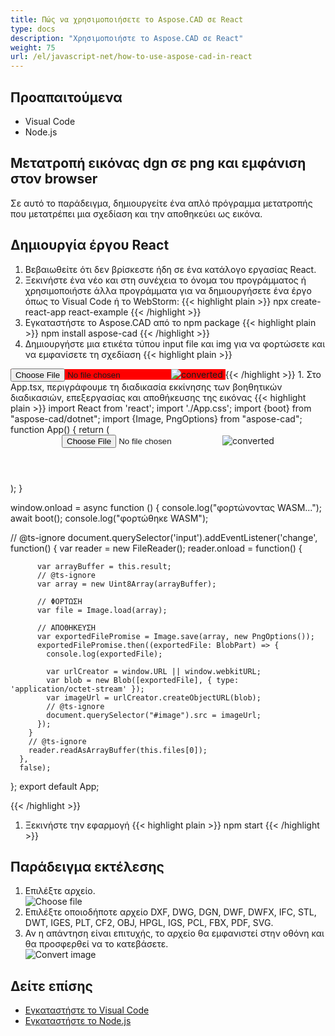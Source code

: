 ```yaml
---
title: Πώς να χρησιμοποιήσετε το Aspose.CAD σε React
type: docs
description: "Χρησιμοποιήστε το Aspose.CAD σε React"
weight: 75
url: /el/javascript-net/how-to-use-aspose-cad-in-react
---
```


## Προαπαιτούμενα
- Visual Code
- Node.js

## Μετατροπή εικόνας dgn σε png και εμφάνιση στον browser

Σε αυτό το παράδειγμα, δημιουργείτε ένα απλό πρόγραμμα μετατροπής που μετατρέπει μια σχεδίαση και την αποθηκεύει ως εικόνα.

## Δημιουργία έργου React

1. Βεβαιωθείτε ότι δεν βρίσκεστε ήδη σε ένα κατάλογο εργασίας React.
1. Ξεκινήστε ένα νέο και στη συνέχεια το όνομα του προγράμματος ή χρησιμοποιήστε άλλα προγράμματα για να δημιουργήσετε ένα έργο όπως το Visual Code ή το WebStorm:
{{< highlight plain >}}
npx create-react-app react-example
{{< /highlight >}}
1. Εγκαταστήστε το Aspose.CAD από το npm package
{{< highlight plain >}}
npm install aspose-cad
{{< /highlight >}}
1. Δημιουργήστε μια ετικέτα τύπου input file και img για να φορτώσετε και να εμφανίσετε τη σχεδίαση
{{< highlight plain >}}
<span style="background-color: red">
  <input id="file" type="file"/>
  <img alt="converted" id="image" />
</span>
{{< /highlight >}}
1. Στο App.tsx, περιγράφουμε τη διαδικασία εκκίνησης των βοηθητικών διαδικασιών, επεξεργασίας και αποθήκευσης της εικόνας
{{< highlight plain >}}
import React from 'react';
import './App.css';
import {boot} from "aspose-cad/dotnet";
import {Image, PngOptions} from "aspose-cad";
function App() {
  return (
    <div className="App">
      <header className="App-header">
          <input id="file" type="file"/>
          <img alt="converted" id="image" />
      </header>
    </div>
  );
}

window.onload = async function () {
  console.log("φορτώνοντας WASM...");
  await boot();
  console.log("φορτώθηκε WASM");

  // @ts-ignore
    document.querySelector('input').addEventListener('change', function() {
        var reader = new FileReader();
        reader.onload = function() {

          var arrayBuffer = this.result;
          // @ts-ignore
          var array = new Uint8Array(arrayBuffer);

          // ΦΟΡΤΩΣΗ
          var file = Image.load(array);

          // ΑΠΟΘΗΚΕΥΣΗ
          var exportedFilePromise = Image.save(array, new PngOptions());
          exportedFilePromise.then((exportedFile: BlobPart) => {
            console.log(exportedFile);

            var urlCreator = window.URL || window.webkitURL;
            var blob = new Blob([exportedFile], { type: 'application/octet-stream' });
            var imageUrl = urlCreator.createObjectURL(blob);
            // @ts-ignore
            document.querySelector("#image").src = imageUrl;
          });
        }
        // @ts-ignore
        reader.readAsArrayBuffer(this.files[0]);
      },
      false);
};
export default App;

{{< /highlight >}}
1. Ξεκινήστε την εφαρμογή
{{< highlight plain >}}
npm start
{{< /highlight >}}

## Παράδειγμα εκτέλεσης

1. Επιλέξτε αρχείο.<br>
![Choose file](/_assets/javascript-net/react/choose-file.png)<br>
1. Επιλέξτε οποιοδήποτε αρχείο DXF, DWG, DGN, DWF, DWFX, IFC, STL, DWT, IGES, PLT, CF2, OBJ, HPGL, IGS, PCL, FBX, PDF, SVG.
1. Αν η απάντηση είναι επιτυχής, το αρχείο θα εμφανιστεί στην οθόνη και θα προσφερθεί να το κατεβάσετε.<br>
![Convert image](/_assets/javascript-net/react/convert-image.png)<br>

## Δείτε επίσης

- [Εγκαταστήστε το Visual Code](https://code.visualstudio.com/)
- [Εγκαταστήστε το Node.js](https://nodejs.org/en/)
